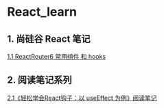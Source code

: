 # React_learn
## 1. 尚硅谷 React 笔记
[1.1 ReactRouter6 常用组件 和 hooks](https://github.com/xieziihang/React_learn/issues/2)
## 2. 阅读笔记系列
[2.1《轻松学会React钩子：以 useEffect 为例》阅读笔记](https://github.com/xieziihang/React_learn/issues/1)
